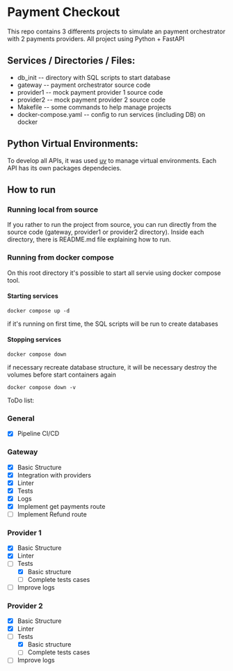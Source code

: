 # Payment Checkout

This repo contains 3 differents projects to simulate an payment orchestrator with 2 payments providers. All project using Python + FastAPI

## Services / Directories / Files:
- db_init -- directory with SQL scripts to start database
- gateway -- payment orchestrator source code
- provider1 -- mock payment provider 1 source code
- provider2 -- mock payment provider 2 source code
- Makefile -- some commands to help manage projects
- docker-compose.yaml -- config to run services (including DB) on docker

## Python Virtual Environments:

To develop all APIs, it was used [uv](https://docs.astral.sh/uv/) to manage virtual environments. Each API has its own packages dependecies.

## How to run

### Running local from source

If you rather to run the project from source, you can run directly from the source code (gateway, provider1 or provider2 directory). Inside each directory, there is README.md file explaining how to run.

### Running from docker compose

On this root directory it's possible to start all servie using docker compose tool.

#### Starting services

```
docker compose up -d
```
if it's running on first time, the SQL scripts will be run to create databases

#### Stopping services

```
docker compose down
```
if necessary recreate database structure, it will be necessary destroy the volumes before start containers again


```
docker compose down -v
```



ToDo list:

### General
- [X] Pipeline CI/CD

### Gateway
- [X] Basic Structure
- [X] Integration with providers
- [X] Linter
- [X] Tests
- [X] Logs
- [X] Implement get payments route
- [ ] Implement Refund route

### Provider 1
- [X] Basic Structure
- [X] Linter
- [ ] Tests
    - [X] Basic structure
    - [ ] Complete tests cases
- [ ] Improve logs

### Provider 2
- [X] Basic Structure
- [X] Linter
- [ ] Tests
    - [X] Basic structure
    - [ ] Complete tests cases
- [ ] Improve logs
